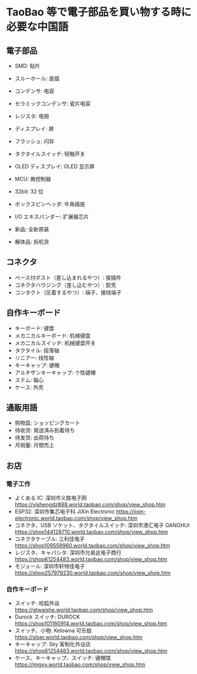 # TaoBao 等で電子部品を買い物する時に必要な中国語

## 電子部品

- SMD: 贴片
- スルーホール: 直插
- コンデンサ: 电容
- セラミックコンデンサ: 瓷片电容
- レジスタ: 电阻
- ディスプレイ: 屏
- フラッシュ: 闪存
- タクタイルスイッチ: 轻触开关
- OLED ディスプレイ: OLED 显示屏
- MCU: 微控制器
- 32bit: 32 位
- ボックスピンヘッダ: 牛角插座
- I/O エキスパンダー: 扩展器芯片

- 新品: 全新原装
- 解体品: 拆机货

## コネクタ

- ベース付ポスト（差し込まれるやつ）: 接插件
- コネクタハウジング（差し込むやつ）: 胶壳
- コンタクト（圧着するやつ）: 端子、接线端子

## 自作キーボード

- キーボード: 键盘
- メカニカルキーボード: 机械键盘
- メカニカルスイッチ: 机械键盘开关
- タクタイル: 段落轴
- リニアー: 线性轴
- キーキャップ: 键帽
- アルチザンキーキャップ: 个性键帽
- ステム: 轴心
- ケース: 外壳

## 通販用語

- 购物篮: ショッピングカート
- 待收货: 発送済み到着待ち
- 待发货: 出荷待ち
- 月销量: 月間売上

## お店

### 電子工作

- よくある IC: 深圳市义胜电子网 https://yishengdz888.world.taobao.com/shop/view_shop.htm
- ESP32: 深圳市集芯电子科 JiXin Electronic https://jixin-electronic.world.taobao.com/shop/view_shop.htm
- コネクタ、USB ソケット、タクタイルスイッチ: 深圳市港汇电子 GANGHUI https://shop144128710.world.taobao.com/shop/view_shop.htm
- コネクタケーブル: 三利佳电子 https://shop109559960.world.taobao.com/shop/view_shop.htm
- レジスタ、キャパシタ: 深圳市允易达电子商行 https://shop61254483.world.taobao.com/shop/view_shop.htm
- モジュール: 深圳市轩特佳电子 https://shop257979230.world.taobao.com/shop/view_shop.htm

### 自作キーボード

- スイッチ: 哈狐外设 https://gtwaishe.world.taobao.com/shop/view_shop.htm
- Durock スイッチ: DUROCK https://shop101160914.world.taobao.com/shop/view_shop.htm
- スイッチ、小物: Kelowna 可乐蛙 https://sloer.world.taobao.com/shop/view_shop.htm
- キーキャップ: Sky 客制化外设店 https://shop61254483.world.taobao.com/shop/view_shop.htm
- ケース、キーキャップ、スイッチ: 键帽馆 https://jmgxy.world.taobao.com/shop/view_shop.htm
